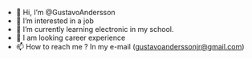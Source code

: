 - 👋 Hi, I’m @GustavoAndersson
- 👀 I’m interested in a job
- 🌱 I’m currently learning electronic in my school.
- 💞️ I  am  looking career experience
- 📫 How to reach me ? In my e-mail (gustavoanderssonjr@gmail.com)


<!---
GustavoAndersson/GustavoAndersson is a ✨ special ✨ repository because its `README.md` (this file) appears on your GitHub profile.
You can click the Preview link to take a look at your changes.
--->
